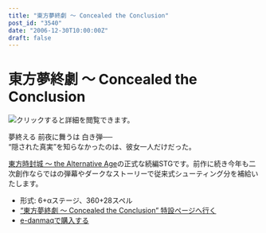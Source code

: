 ```yaml
---
title: "東方夢終劇 ～ Concealed the Conclusion"
post_id: "3540"
date: "2006-12-30T10:00:00Z"
draft: false
---
```


# 東方夢終劇 ～ Concealed the Conclusion

![クリックすると詳細を閲覧できます。](/image/thd/thc1.jpg)  
  
夢終える 前夜に舞うは 白き弾──  
“隠された真実”を知らなかったのは、彼女一人だけだった。  
  
[東方時封城 ～ the Alternative Age](/!/thA/)の正式な続編STGです。前作に続き今年も二次創作ならではの弾幕やダークなストーリーで従来式シューティング分を補給いたします。  
  


  * 形式: 6+αステージ、360+28スペル
  * [“東方夢終劇 ～ Concealed the Conclusion” 特設ページへ行く](/!/thC/)
  * [e-danmaqで購入する](http://e.danmaq.com/)
